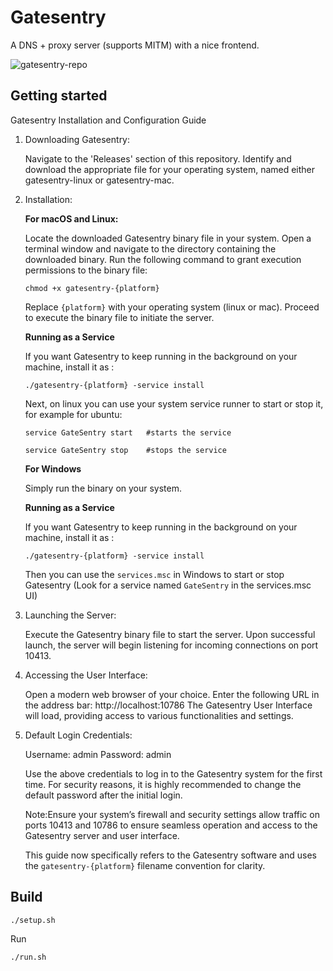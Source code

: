 # Gatesentry

A DNS + proxy server (supports MITM) with a nice frontend.

![gatesentry-repo](https://github.com/fifthsegment/Gatesentry/assets/5513549/5ab836ab-7362-4916-9f7c-655e67e4deab)

## Getting started

Gatesentry Installation and Configuration Guide

1.  Downloading Gatesentry:

    Navigate to the 'Releases' section of this repository.
    Identify and download the appropriate file for your operating system, named either gatesentry-linux or gatesentry-mac.

2.  Installation:

    **For macOS and Linux:**

    Locate the downloaded Gatesentry binary file in your system.
    Open a terminal window and navigate to the directory containing the downloaded binary.
    Run the following command to grant execution permissions to the binary file:

        chmod +x gatesentry-{platform}

    Replace `{platform}` with your operating system (linux or mac).
    Proceed to execute the binary file to initiate the server.

    **Running as a Service**

    If you want Gatesentry to keep running in the background on your machine, install it as :

    `./gatesentry-{platform} -service install`

    Next, on linux you can use your system service runner to start or stop it, for example for ubuntu:

    `service GateSentry start   #starts the service`

    `service GateSentry stop    #stops the service`

    **For Windows**

    Simply run the binary on your system.

    **Running as a Service**

    If you want Gatesentry to keep running in the background on your machine, install it as :

    `./gatesentry-{platform} -service install`

    Then you can use the `services.msc` in Windows to start or stop Gatesentry (Look for a service named `GateSentry` in the services.msc UI)

3.  Launching the Server:

    Execute the Gatesentry binary file to start the server.
    Upon successful launch, the server will begin listening for incoming connections on port 10413.

4.  Accessing the User Interface:

    Open a modern web browser of your choice.
    Enter the following URL in the address bar: http://localhost:10786
    The Gatesentry User Interface will load, providing access to various functionalities and settings.

5.  Default Login Credentials:

    Username: admin
    Password: admin

    Use the above credentials to log in to the Gatesentry system for the first time. For security reasons, it is highly recommended to change the default password after the initial login.

    Note:Ensure your system’s firewall and security settings allow traffic on ports 10413 and 10786 to ensure seamless operation and access to the Gatesentry server and user interface.

    This guide now specifically refers to the Gatesentry software and uses the `gatesentry-{platform}` filename convention for clarity.

## Build

`./setup.sh`

Run

`./run.sh`
